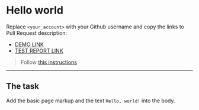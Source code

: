 # Hello world
Replace `<your_account>` with your Github username and copy the links to Pull Request description:
- [DEMO LINK](https://<Maria_Bondar>.github.io/layout_hello-world/)
- [TEST REPORT LINK](https://<Maria_Bondar>.github.io/layout_hello-world/report/html_report/)

> Follow [this instructions](https://mate-academy.github.io/layout_task-guideline/#how-to-solve-the-layout-tasks-on-github)
___

## The task
Add the basic page markup and the text `Hello, world!` into the body.
